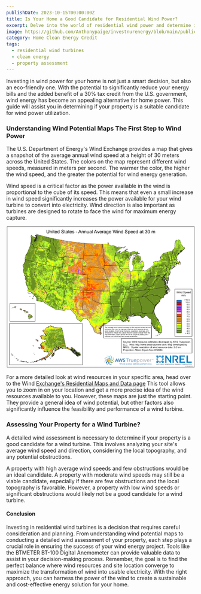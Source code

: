 ```yaml
---
publishDate: 2023-10-15T00:00:00Z
title: Is Your Home a Good Candidate for Residential Wind Power?
excerpt: Delve into the world of residential wind power and determine if your home is a suitable candidate. This guide provides insights into the prerequisites and evaluations necessary for a successful wind power installation.
image: https://github.com/Anthonypaige/investnurenergy/blob/main/public/images/cover-art/WND-2-cover-art.png?raw=true
category: Home Clean Energy Credit
tags:
  - residential wind turbines
  - clean energy
  - property assessment
---
```


Investing in wind power for your home is not just a smart decision, but also an eco-friendly one. With the potential to significantly reduce your energy bills and the added benefit of a 30% tax credit from the U.S. government, wind energy has become an appealing alternative for home power. This guide will assist you in determining if your property is a suitable candidate for wind power utilization.

### **Understanding Wind Potential Maps The First Step to Wind Power**

The U.S. Department of Energy's Wind Exchange provides a map that gives a snapshot of the average annual wind speed at a height of 30 meters across the United States. The colors on the map represent different wind speeds, measured in meters per second. The warmer the color, the higher the wind speed, and the greater the potential for wind energy generation.

Wind speed is a critical factor as the power available in the wind is proportional to the cube of its speed. This means that even a small increase in wind speed significantly increases the power available for your wind turbine to convert into electricity. Wind direction is also important as turbines are designed to rotate to face the wind for maximum energy capture.

![Super wide](https://github.com/Anthonypaige/investnurenergy/blob/main/public/images/page-art/WND-map-page-art.png?raw=true)

For a more detailed look at wind resources in your specific area, head over to the Wind [Exchange's Residential Maps and Data page](https://windexchange.energy.gov/maps-data?category=residential) This tool allows you to zoom in on your location and get a more precise idea of the wind resources available to you. However, these maps are just the starting point. They provide a general idea of wind potential, but other factors also significantly influence the feasibility and performance of a wind turbine.

### **Assessing Your Property for a Wind Turbine?**

A detailed wind assessment is necessary to determine if your property is a good candidate for a wind turbine. This involves analyzing your site's average wind speed and direction, considering the local topography, and any potential obstructions.

A property with high average wind speeds and few obstructions would be an ideal candidate. A property with moderate wind speeds may still be a viable candidate, especially if there are few obstructions and the local topography is favorable. However, a property with low wind speeds or significant obstructions would likely not be a good candidate for a wind turbine.

<!-- ### **Leveraging a Digital Anemometer for Effective Wind Assessment and Site Placement**

The BTMETER BT-100 Handheld Anemometer is a practical tool that plays a crucial role in wind assessment and site placement for wind turbines. This device measures wind speed and direction, providing real-time data that complements the general information provided by wind maps. With this data, you can
accurately determine the optimal site for your wind turbine.


The BTMETER BT-100 is user-friendly, featuring a large, backlit LCD display for clear readings in various light conditions. It offers the flexibility to select your preferred wind speed unit and includes a Beaufort Scale Display for easy comprehension of wind speed.

Moreover, the BTMETER BT-100 is not just about measuring wind speed and direction. It also measures temperature and humidity, providing a comprehensive analysis of your site's conditions. This feature is particularly useful if you're considering other energy-efficient solutions, such as heat pumps. For instance, the temperature and humidity data can help you determine the efficiency of a heat pump in your location. If you're interested in learning more about heat pumps and their benefits, check out What’saHeatPump.com. -->

#### **Conclusion**

Investing in residential wind turbines is a decision that requires careful consideration and planning. From understanding wind potential maps to conducting a detailed wind assessment of your property, each step plays a crucial role in ensuring the success of your wind energy project. Tools like the BTMETER BT-100 Digital Anemometer can provide valuable data to assist in your decision-making process. Remember, the goal is to find the perfect balance where wind resources and site location converge to maximize the transformation of wind into usable electricity. With the right approach, you can harness the power of the wind to create a sustainable and cost-effective energy solution for your home.
